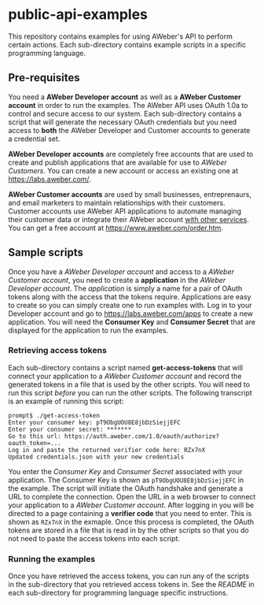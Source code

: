 # public-api-examples
This repository contains examples for using AWeber's API to perform certain
actions. Each sub-directory contains example scripts in a specific
programming language.

## Pre-requisites
You need a **AWeber Developer account** as well as a **AWeber Customer
account** in order to run the examples. The AWeber API uses OAuth 1.0a to
control and secure access to our system. Each sub-directory contains a script
that will generate the necessary OAuth credentials but you need access to
**both** the AWeber Developer and Customer accounts to generate a credential
set.

**AWeber Developer accounts** are completely free accounts that are used to
create and publish applications that are available for use to *AWeber
Customers*.  You can create a new account or access an existing one at
https://labs.aweber.com/.

**AWeber Customer accounts** are used by small businesses, entreprenaurs,
and email marketers to maintain relationships with their customers.  Customer
accounts use AWeber API applications to automate managing their customer
data or integrate their AWeber account [with other services].  You can get a
free account at https://www.aweber.com/order.htm.

## Sample scripts
Once you have a *AWeber Developer account* and access to a *AWeber Customer
account*, you need to create a **application** in the *AWeber Developer
account*.  The *application* is simply a name for a pair of OAuth tokens
along with the access that the tokens require.  Applications are easy to
create so you can simply create one to run examples with.  Log in to your
Developer account and go to https://labs.aweber.com/apps to create a new
application.  You will need the **Consumer Key** and **Consumer Secret**
that are displayed for the application to run the examples.

### Retrieving access tokens
Each sub-directory contains a script named **get-access-tokens** that will
connect your application to a *AWeber Customer account* and record the
generated tokens in a file that is used by the other scripts.  You will need
to run this script *before* you can run the other scripts.  The following
transcript is an example of running this script:

    prompt$ ./get-access-token
    Enter your consumer key: pT9ObgUOU8E8jbDzSiejjEFC
    Enter your consumer secret: *******
    Go to this url: https://auth.aweber.com/1.0/oauth/authorize?oauth_token=...
    Log in and paste the returned verifier code here: RZx7nX
    Updated credentials.json with your new credentials

You enter the *Consumer Key* and *Consumer Secret* associated with your
application.  The Consumer Key is shown as `pT9ObgUOU8E8jbDzSiejjEFC` in the
example.  The script will initiate the OAuth handshake and generate a URL to
complete the connection.  Open the URL in a web browser to connect your
application to a *AWeber Customer account*.  After logging in you will be
directed to a page containing a **verifier code** that you need to enter.
This is shown as `RZx7nX` in the exmaple.  Once this process is completed,
the OAuth tokens are stored in a file that is read in by the other scripts
so that you do not need to paste the access tokens into each script.

### Running the examples
Once you have retrieved the access tokens, you can run any of the scripts
in the sub-directory that you retrieved access tokens in.  See the *README*
in each sub-directory for programming language specific instructions.


[with other services]: https://www.aweber.com/integrations/